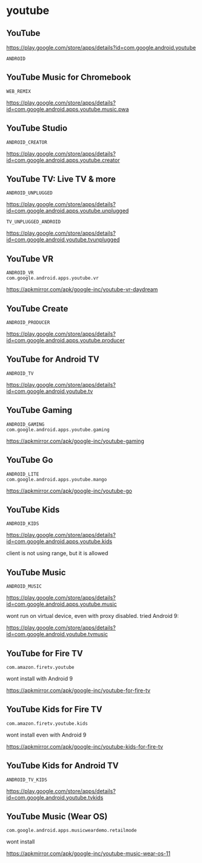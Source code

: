 # youtube

## YouTube

https://play.google.com/store/apps/details?id=com.google.android.youtube

~~~
ANDROID
~~~

## YouTube Music for Chromebook

~~~
WEB_REMIX
~~~

https://play.google.com/store/apps/details?id=com.google.android.apps.youtube.music.pwa

## YouTube Studio

~~~
ANDROID_CREATOR
~~~

https://play.google.com/store/apps/details?id=com.google.android.apps.youtube.creator

## YouTube TV: Live TV & more

~~~
ANDROID_UNPLUGGED
~~~

https://play.google.com/store/apps/details?id=com.google.android.apps.youtube.unplugged

~~~
TV_UNPLUGGED_ANDROID
~~~

https://play.google.com/store/apps/details?id=com.google.android.youtube.tvunplugged

## YouTube VR

~~~
ANDROID_VR
com.google.android.apps.youtube.vr
~~~

https://apkmirror.com/apk/google-inc/youtube-vr-daydream

## YouTube Create

~~~
ANDROID_PRODUCER
~~~

https://play.google.com/store/apps/details?id=com.google.android.apps.youtube.producer

## YouTube for Android TV

~~~
ANDROID_TV
~~~

https://play.google.com/store/apps/details?id=com.google.android.youtube.tv

## YouTube Gaming

~~~
ANDROID_GAMING
com.google.android.apps.youtube.gaming
~~~

https://apkmirror.com/apk/google-inc/youtube-gaming

## YouTube Go

~~~
ANDROID_LITE
com.google.android.apps.youtube.mango
~~~

https://apkmirror.com/apk/google-inc/youtube-go

## YouTube Kids

~~~
ANDROID_KIDS
~~~

https://play.google.com/store/apps/details?id=com.google.android.apps.youtube.kids

client is not using range, but it is allowed

## YouTube Music

~~~
ANDROID_MUSIC
~~~

https://play.google.com/store/apps/details?id=com.google.android.apps.youtube.music

wont run on virtual device, even with proxy disabled. tried Android 9:

https://play.google.com/store/apps/details?id=com.google.android.youtube.tvmusic

## YouTube for Fire TV

~~~
com.amazon.firetv.youtube
~~~

wont install with Android 9

https://apkmirror.com/apk/google-inc/youtube-for-fire-tv

## YouTube Kids for Fire TV

~~~
com.amazon.firetv.youtube.kids 
~~~

wont install even with Android 9

https://apkmirror.com/apk/google-inc/youtube-kids-for-fire-tv

## YouTube Kids for Android TV

~~~
ANDROID_TV_KIDS
~~~

https://play.google.com/store/apps/details?id=com.google.android.youtube.tvkids

## YouTube Music (Wear OS)

~~~
com.google.android.apps.musicweardemo.retailmode 
~~~

wont install

https://apkmirror.com/apk/google-inc/youtube-music-wear-os-11
